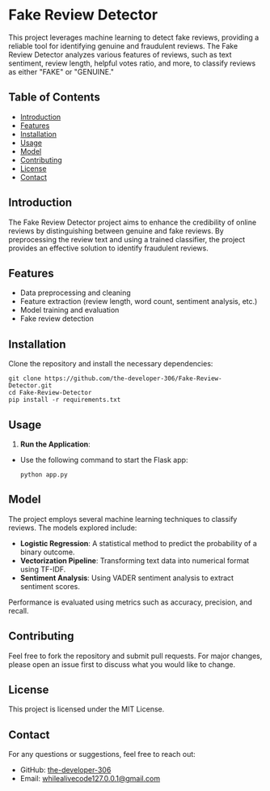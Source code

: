 # Fake Review Detector

This project leverages machine learning to detect fake reviews, providing a reliable tool for identifying genuine and fraudulent reviews. The Fake Review Detector analyzes various features of reviews, such as text sentiment, review length, helpful votes ratio, and more, to classify reviews as either "FAKE" or "GENUINE."

## Table of Contents
  - [Introduction](#introduction)
  - [Features](#features)
  - [Installation](#installation)
  - [Usage](#usage)
  - [Model](#model)
  - [Contributing](#contributing)
  - [License](#license)
  - [Contact](#contact)

## Introduction

  The Fake Review Detector project aims to enhance the credibility of online reviews by distinguishing between genuine and fake reviews. By preprocessing the review text and using a trained classifier, the project provides an effective solution to identify fraudulent reviews.

## Features

  - Data preprocessing and cleaning
  - Feature extraction (review length, word count, sentiment analysis, etc.)
  - Model training and evaluation
  - Fake review detection

## Installation

  Clone the repository and install the necessary dependencies:

  ```
  git clone https://github.com/the-developer-306/Fake-Review-Detector.git
cd Fake-Review-Detector
pip install -r requirements.txt
  ```

## Usage

  1. **Run the Application**: 
	
	
  - Use the following command to start the Flask app:

    ```
    python app.py
    ```

## Model

The project employs several machine learning techniques to classify reviews. The models explored include:

- **Logistic Regression**: A statistical method to predict the probability of a binary outcome.
- **Vectorization Pipeline**: Transforming text data into numerical format using TF-IDF.
- **Sentiment Analysis**: Using VADER sentiment analysis to extract sentiment scores.

Performance is evaluated using metrics such as accuracy, precision, and recall.

## Contributing

Feel free to fork the repository and submit pull requests. For major changes, please open an issue first to discuss what you would like to change.

## License

This project is licensed under the MIT License.

## Contact

For any questions or suggestions, feel free to reach out:

- GitHub: [the-developer-306](https://github.com/the-developer-306)
- Email: [whilealivecode127.0.0.1@gmail.com](mailto:whilealivecode127.0.0.1@gmail.com)

